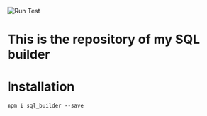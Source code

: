 ![Run Test](https://github.com/NichoSeb2/sql_builder/workflows/Run%20Test/badge.svg)

# This is the repository of my SQL builder

# Installation
`npm i sql_builder --save`